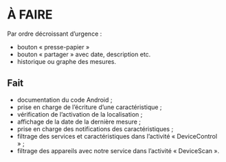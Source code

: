 À FAIRE
=======

Par ordre décroissant d’urgence :

- bouton « presse-papier »
- bouton « partager » avec date, description etc.
- historique ou graphe des mesures.

Fait
----

- documentation du code Android ;
- prise en charge de l’écriture d’une caractéristique ;
- vérification de l’activation de la localisation ;
- affichage de la date de la dernière mesure ;
- prise en charge des notifications des caractéristiques ;
- filtrage des services et caractéristiques dans l’activité « DeviceControl » ;
- filtrage des appareils avec notre service dans l’activité « DeviceScan ».
